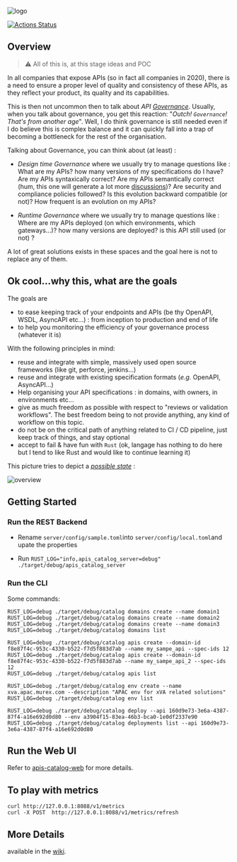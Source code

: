![logo](https://raw.githubusercontent.com/wiki/omallassi/apis-catalog/assets/logo.png)

[![Actions Status](https://github.com/omallassi/apis-catalog/workflows/Rust/badge.svg)](https://github.com/omallassi/apis-catalog/actions)

## Overview 
> :warning: All of this is, at this stage ideas and POC

In all companies that expose APIs (so in fact all companies in 2020), there is a need to ensure a proper level of quality and consistency of these APIs, as they reflect your product, its quality and its capabilities.

This is then not uncommon then to talk about *API [Governance](#about-governance)*. Usually, when you talk about governance, you get this reaction: "_Outch! `Governance`! That's from another age_". Well, I do think governance is still needed even if I do believe this is complex balance and it can quickly fall into a trap of becoming a bottleneck for the rest of the organisation.

Talking about Governance, you can think about (at least) :

* _Design time Governance_ where we usually try to manage questions like : What are my APIs? how many versions of my specifications do I have? Are my APIs syntaxically correct? Are my APIs semantically correct (hum, this one will generate a lot more [discussions](#about-governance))? Are security and compliance policies followed? Is this evolution backward compatible (or not)? How frequent is an evolution on my APIs?

* _Runtime Governance_ where we usually try to manage questions like : Where are my APIs deployed (on which environments, which gateways...)? how many versions are deployed? is this API still used (or not) ?

A lot of great solutions exists in these spaces and the goal here is not to replace any of them. 

## Ok cool...why this, what are the goals

The goals are 

* to ease keeping track of your endpoints and APIs (be thy OpenAPI, WSDL, AsyncAPI etc...) : from inception to production and end of life
* to help you monitoring the efficiency of your governance process (whatever it is)

With the following principles in mind: 

* reuse and integrate with simple, massively used open source frameworks (like git, perforce, jenkins...)
* reuse and integrate with existing specification formats (_e.g._ OpenAPI, AsyncAPI...)
* Help organising your API specifications : in domains, with owners, in environments etc...
* give as much freedom as possible with respect to "reviews or validation workflows". The best freedom being to not provide anything, any kind of workflow on this topic. 
* do not be on the critical path of anything related to CI / CD pipeline, just keep track of things, and stay optional
* accept to fail & have fun with `Rust` (ok, langage has nothing to do here but I tend to like Rust and would like to continue learning it)

This picture tries to depict a [_possible state_](https://github.com/omallassi/apis-catalog/wiki/overview) : 

![overview](https://raw.githubusercontent.com/wiki/omallassi/apis-catalog/assets/287a566176d137e603a1305388877384.png)

## Getting Started

### Run  the REST Backend

* Rename `server/config/sample.toml`into `server/config/local.toml`and upate the properties

* Run `RUST_LOG="info,apis_catalog_server=debug" ./target/debug/apis_catalog_server`

### Run the CLI
Some commands: 
```
RUST_LOG=debug ./target/debug/catalog domains create --name domain1
RUST_LOG=debug ./target/debug/catalog domains create --name domain2
RUST_LOG=debug ./target/debug/catalog domains create --name domain3
RUST_LOG=debug ./target/debug/catalog domains list

RUST_LOG=debug ./target/debug/catalog apis create --domain-id f8e87f4c-953c-4330-b522-f7d5f883d7ab --name my_sampe_api --spec-ids 12
RUST_LOG=debug ./target/debug/catalog apis create --domain-id f8e87f4c-953c-4330-b522-f7d5f883d7ab --name my_sampe_api_2 --spec-ids 12
RUST_LOG=debug ./target/debug/catalog apis list

RUST_LOG=debug ./target/debug/catalog env create --name xva.apac.murex.com --description "APAC env for xVA related solutions"
RUST_LOG=debug ./target/debug/catalog env list

RUST_LOG=debug ./target/debug/catalog deploy --api 160d9e73-3e6a-4387-87f4-a16e692d0d80 --env a3904f15-83ea-46b3-bca0-1e0df2337e90
RUST_LOG=debug ./target/debug/catalog deployments list --api 160d9e73-3e6a-4387-87f4-a16e692d0d80
```

## Run the Web UI 
Refer to [apis-catalog-web](https://github.com/omallassi/apis-catalog-web) for more details. 

## To play with metrics

```
curl http://127.0.0.1:8088/v1/metrics
curl -X POST  http://127.0.0.1:8088/v1/metrics/refresh
```

## More Details
available in the [wiki](https://github.com/omallassi/apis-catalog/wiki).

